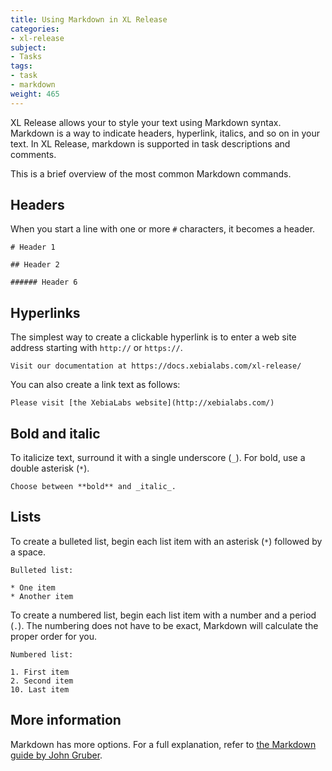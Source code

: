 ```yaml
---
title: Using Markdown in XL Release
categories:
- xl-release
subject:
- Tasks
tags:
- task
- markdown
weight: 465
---
```


XL Release allows your to style your text using Markdown syntax. Markdown is a way to indicate headers, hyperlink, italics, and so on in your text. In XL Release, markdown is supported in task descriptions and comments.

This is a brief overview of the most common Markdown commands.

## Headers

When you start a line with one or more `#` characters, it becomes a header.

	# Header 1

	## Header 2

	###### Header 6

## Hyperlinks

The simplest way to create a clickable hyperlink is to enter a web site address starting with `http://` or `https://`.

    Visit our documentation at https://docs.xebialabs.com/xl-release/

You can also create a link text as follows:

    Please visit [the XebiaLabs website](http://xebialabs.com/)

## Bold and italic

To italicize text, surround it with a single underscore (`_`). For bold, use a double asterisk (`*`).

    Choose between **bold** and _italic_.

## Lists

To create a bulleted list, begin each list item with an asterisk (`*`) followed by a space.

    Bulleted list:

    * One item
    * Another item

To create a numbered list, begin each list item with a number and a period (`.`). The numbering does not have to be exact, Markdown will calculate the proper order for you.

    Numbered list:

    1. First item
    2. Second item
    10. Last item

## More information

Markdown has more options. For a full explanation, refer to [the Markdown guide by John Gruber](http://daringfireball.net/projects/markdown/syntax).
